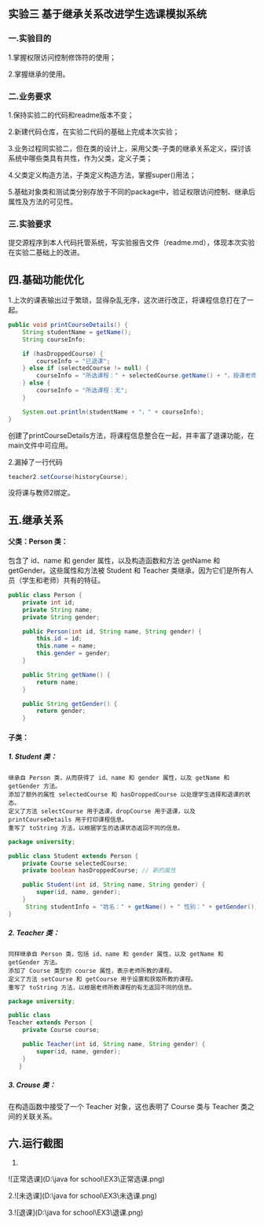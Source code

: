 ## 实验三  基于继承关系改进学生选课模拟系统

### 一.实验目的

1.掌握权限访问控制修饰符的使用；

2.掌握继承的使用。

### 二.业务要求

1.保持实验二的代码和readme版本不变；

2.新建代码仓库，在实验二代码的基础上完成本次实验；

3.业务过程同实验二，但在类的设计上，采用父类-子类的继承关系定义，探讨该系统中哪些类具有共性，作为父类，定义子类；

4.父类定义构造方法，子类定义构造方法，掌握super()用法；

5.基础对象类和测试类分别存放于不同的package中，验证权限访问控制、继承后属性及方法的可见性。

### 三.实验要求

提交源程序到本人代码托管系统，写实验报告文件（readme.md），体现本次实验在实验二基础上的改进。

## 四.基础功能优化

1.上次的课表输出过于繁琐，显得杂乱无序，这次进行改正，将课程信息打在了一起。

```java
public void printCourseDetails() {
    String studentName = getName();
    String courseInfo;

    if (hasDroppedCourse) {
        courseInfo = "已退课";
    } else if (selectedCourse != null) {
        courseInfo = "所选课程：" + selectedCourse.getName() + "，授课老师：" + selectedCourse.getTeacher().getName() + "，上课地点：" + selectedCourse.getLocation() + "，上课时间：" + selectedCourse.getTime();
    } else {
        courseInfo = "所选课程：无";
    }

    System.out.println(studentName + "，" + courseInfo);
}
```

 创建了printCourseDetails方法，将课程信息整合在一起，并丰富了退课功能，在main文件中可应用。

2.漏掉了一行代码

```java
teacher2.setCourse(historyCourse);
```

没将课与教师2绑定。

## 五.继承关系

#### 父类：Person 类：

包含了 id、name 和 gender 属性，以及构造函数和方法 getName 和 getGender。这些属性和方法被 Student 和 Teacher 类继承，因为它们是所有人员（学生和老师）共有的特征。

```java
public class Person {
    private int id;
    private String name;
    private String gender;

    public Person(int id, String name, String gender) {
        this.id = id;
        this.name = name;
        this.gender = gender;
    }

    public String getName() {
        return name;
    }

    public String getGender() {
        return gender;
    }
```

#### 子类：

##### 1. Student 类：

```
继承自 Person 类，从而获得了 id、name 和 gender 属性，以及 getName 和 getGender 方法。
添加了额外的属性 selectedCourse 和 hasDroppedCourse 以处理学生选择和退课的状态。
定义了方法 selectCourse 用于选课，dropCourse 用于退课，以及 printCourseDetails 用于打印课程信息。
重写了 toString 方法，以根据学生的选课状态返回不同的信息。
```

```java
package university;

public class Student extends Person {
    private Course selectedCourse;
    private boolean hasDroppedCourse; // 新的属性

    public Student(int id, String name, String gender) {
        super(id, name, gender);
    }
     String studentInfo = "姓名：" + getName() + " 性别：" + getGender();
}
```

##### 2. Teacher 类：

```
同样继承自 Person 类，包括 id、name 和 gender 属性，以及 getName 和 getGender 方法。
添加了 Course 类型的 course 属性，表示老师所教的课程。
定义了方法 setCourse 和 getCourse 用于设置和获取所教的课程。
重写了 toString 方法，以根据老师所教课程的有无返回不同的信息。
```

```java
package university;

public class
Teacher extends Person {
    private Course course;

    public Teacher(int id, String name, String gender) {
        super(id, name, gender);
    }
   }
```

##### 3. Crouse 类：

在构造函数中接受了一个 Teacher 对象，这也表明了 Course 类与 Teacher 类之间的关联关系。

## 六.运行截图

1.

![正常选课](D:\java for school\EX3\正常选课.png)

2.![未选课](D:\java for school\EX3\未选课.png)

3.![退课](D:\java for school\EX3\退课.png)